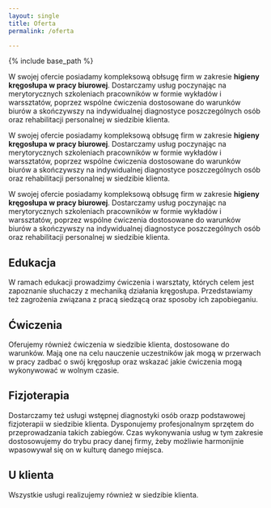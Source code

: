 ```yaml
---
layout: single
title: Oferta
permalink: /oferta

---
```


{% include base_path %}

W swojej ofercie posiadamy kompleksową obłsugę firm w zakresie **higieny kręgosłupa w pracy biurowej**. Dostarczamy usług poczynając na merytorycznych szkoleniach pracowników w formie wykładów i warssztatów, poprzez wspólne ćwiczenia dostosowane do warunków biurów a skończywszy na indywidualnej diagnostyce poszczególnych osób oraz rehabilitacji personalnej w siedzibie klienta.

W swojej ofercie posiadamy kompleksową obłsugę firm w zakresie **higieny kręgosłupa w pracy biurowej**. Dostarczamy usług poczynając na merytorycznych szkoleniach pracowników w formie wykładów i warssztatów, poprzez wspólne ćwiczenia dostosowane do warunków biurów a skończywszy na indywidualnej diagnostyce poszczególnych osób oraz rehabilitacji personalnej w siedzibie klienta.

W swojej ofercie posiadamy kompleksową obłsugę firm w zakresie **higieny kręgosłupa w pracy biurowej**. Dostarczamy usług poczynając na merytorycznych szkoleniach pracowników w formie wykładów i warssztatów, poprzez wspólne ćwiczenia dostosowane do warunków biurów a skończywszy na indywidualnej diagnostyce poszczególnych osób oraz rehabilitacji personalnej w siedzibie klienta.

## Edukacja

W ramach edukacji prowadzimy ćwiczenia i warsztaty, których celem jest zapoznanie słuchaczy z mechaniką działania kręgosłupa. Przedstawiamy też zagrożenia związana z pracą siedzącą oraz sposoby ich zapobieganiu.

## Ćwiczenia

Oferujemy również ćwiczenia w siedzibie klienta, dostosowane do warunków. Mają one na celu nauczenie uczestników jak mogą w przerwach w pracy zadbać o swój kręgosłup oraz wskazać jakie ćwiczenia mogą wykonywować w wolnym czasie.

## Fizjoterapia

Dostarczamy też usługi wstępnej diagnostyki osób orazp podstawowej fizjoterapii w siedzibie klienta. Dysponujemy profesjonalnym sprzętem do przeprowadzania takich zabiegów. Czas wykonywania usług w tym zakresie dostosowujemy do trybu pracy danej firmy, żeby możliwie harmonijnie wpasowywał się on w kulturę danego miejsca.

## U klienta

Wszystkie usługi realizujemy również w siedzibie klienta.
